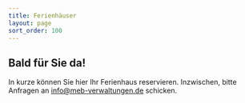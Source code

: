 ```yaml
---
title: Ferienhäuser
layout: page
sort_order: 100
---
```


## Bald für Sie da!

In kurze können Sie hier Ihr Ferienhaus reservieren. Inzwischen, bitte Anfragen an [info@meb-verwaltungen.de](mailto:info@meb-verwaltungen.de) schicken.